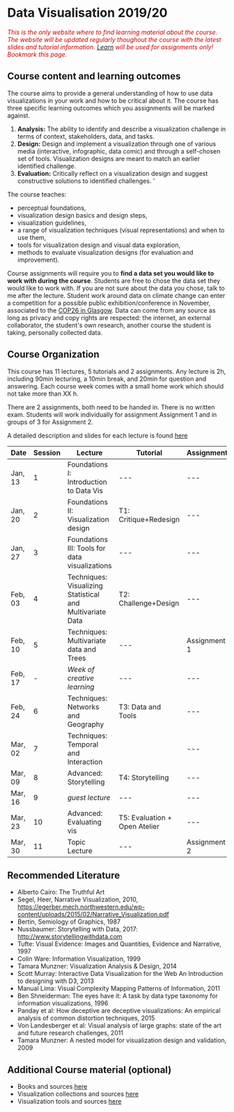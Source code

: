 # Data Visualisation 2019/20

<i style="color:#C00">This is the only website where to find learning material about the course. The website will be updated regularly thoughout the course with the latest slides and tutorial information. [Learn](https://www.learn.ed.ac.uk) will be used for assignments only! Bookmark this page.</i>

## Course content and learning outcomes
The course aims to provide a general understanding of how to use data visualizations in your work and how to be critical about it. The course has three specific learning outcomes which you assignments will be marked against.  

1. __Analysis:__ The ability to identify and describe a visualization challenge in terms of context, stakeholders, data, and tasks.
2. __Design:__ Design and implement a visualization through one of various media (interactive, infographic, data comic) and through a self-chosen set of tools. Visualization designs are meant to match an earlier identified challenge.
3. __Evaluation:__ Critically reflect on a visualization design and suggest constructive solutions to identified challenges. '


The course teaches:
* perceptual foundations, 
* visualization design basics and design steps,
* visualization guidelines,
* a range of visualization techniques (visual representations) and when to use them,
* tools for visualization design and visual data exploration,
* methods to evaluate visualization designs (for evaluation and improvement).

Course assignments will require you to __find a data set you would like to work with during the course__. Students are free to chose the data set they would like to work with. If you are not sure about the data you chose, talk to me after the lecture. Student work around data on climate change can enter a competition for a possible public exhibition/conference in November, associated to the [COP26 in Glasgow](https://www.bbc.co.uk/news/uk-scotland-glasgow-west-49650909). Data can come from any source as long as privacy and copy rights are respected: the internet, an external collaborator, the student's own research, another course the student is taking, personally collected data. 

## Course Organization

This course has 11 lectures, 5 tutorials and 2 assignments. Any lecture is 2h, including 90min lecturing, a 10min break, and 20min for question and answering. Each course week comes with a small home work which should not take more than XX h.

There are 2 assignments, both need to be handed in. There is no written exam. Students will work individually for assignment Assignment 1 and in groups of 3 for Assignment 2.

A detailed description and slides for each lecture is found [here](lectures.html)

| Date | Session | Lecture | Tutorial | Assignments |
| --- | --- | --- | --- | --- |
| Jan, 13 | 1 | Foundations I: Introduction to Data Vis | --- | --- |
| Jan, 20 | 2 | Foundations II: Visualization design | T1: Critique+Redesign | --- |
| Jan, 27 | 3 | Foundations III: Tools for data visualizations | --- | --- |
| Feb, 03 | 4 | Techniques: Visualizing Statistical and Multivariate Data | T2: Challenge+Design | --- |
| Feb, 10 | 5 | Techniques: Multivariate data and Trees | --- | Assignment 1 |
| Feb, 17 | - | _Week of creative learning_ | --- | --- |
| Feb, 24 | 6 | Techniques: Networks and Geography | T3: Data and Tools | --- |
| Mar, 02 | 7 | Techniques: Temporal and Interaction |  | --- |
| Mar, 09 | 8 | Advanced: Storytelling| T4: Storytelling | --- |
| Mar, 16 | 9 |  _guest lecture_  | --- | --- |
| Mar, 23 | 10 | Advanced: Evaluating vis  | T5: Evaluation + Open Atelier | --- |
| Mar, 30 | 11 | Topic Lecture | --- | Assignment 2 |

## Recommended Literature

- Alberto Cairo: The Truthful Art
- Segel, Heer, Narrative Visualization, 2010, https://egerber.mech.northwestern.edu/wp-content/uploads/2015/02/Narrative_Visualization.pdf
- Bertin, Semiology of Graphics, 1987
- Nussbaumer: Storytelling with Data, 2017: http://www.storytellingwithdata.com
- Tufte: Visual Evidence: Images and Quantities, Evidence and Narrative, 1997
- Colin Ware: Information Visualization, 1999
- Tamara Munzner: Visualization Analysis & Design, 2014
- Scott Murray: Interactive Data Visualization for the Web An Introduction to designing with D3, 2013
- Manual Lima: Visual Complexity Mapping Patterns of Information, 2011
- Ben Shneiderman: The eyes have it: A task by data type taxonomy for information visualizations, 1996
- Panday et al: How deceptive are deceptive visualizations: An empirical analysis of common distortion techniques, 2015
- Von Landesberger et al: Visual analysis of large graphs: state of the art and future research challenges, 2011
- Tamara Munzner: A nested model for visualization design and validation, 2009


## Additional Course material (optional)

* Books and sources [here](https://visualinteractivedata.github.io/res-books.html)
* Visualization collections and sources [here](https://visualinteractivedata.github.io/res-collections.html)
* Visualization tools and sources [here](https://visualinteractivedata.github.io/res-tools.html)


